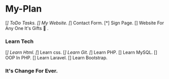 # My-Plan
[*] ToDo Tasks.
[] My Website.
[*] Contact Form.
[*] Sign Page.
[] Website For Any One It's Gifts 🎁 .

### Learn Tech
[*] Learn Html.
[*] Learn css.
[*] Learn Git.
[*] Learn PHP.
[] Learn MySQL.
[] OOP In PHP.
[] Learn Laravel.
[] Learn Bootstrap.

### It's Change For Ever.
